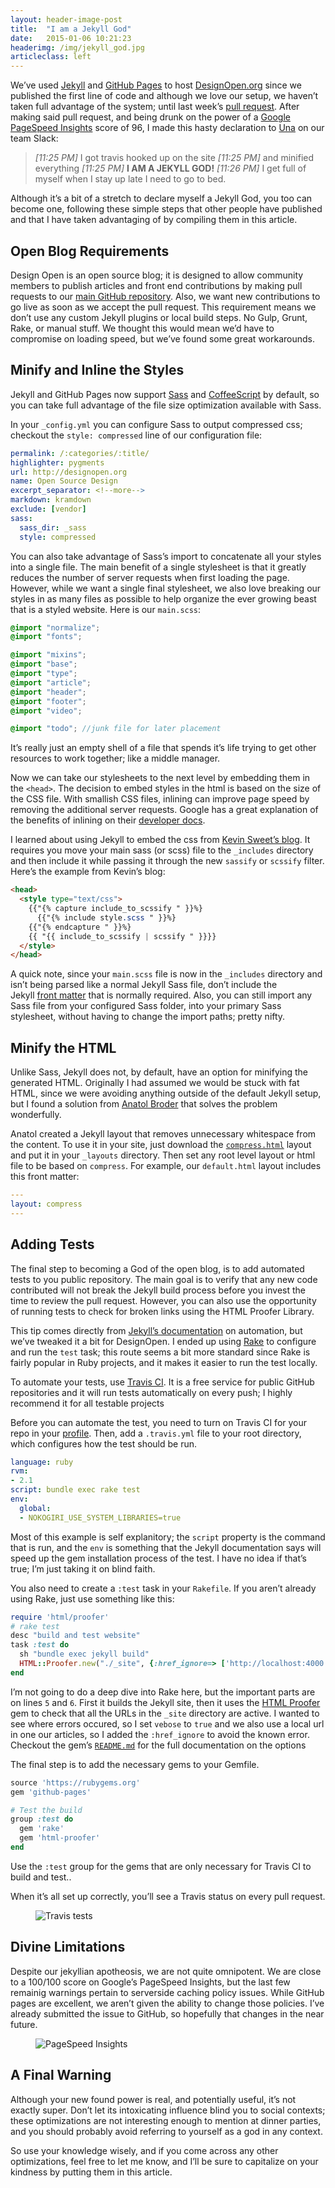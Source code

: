 ```yaml
---
layout: header-image-post
title:  "I am a Jekyll God"
date:   2015-01-06 10:21:23
headerimg: /img/jekyll_god.jpg
articleclass: left
---
```

We’ve used [Jekyll](http://jekyllrb.com/) and [GitHub Pages](https://pages.github.com/) to host [DesignOpen.org](http://designopen.org/) since we published the first line of code and although we love our setup, we haven’t taken full advantage of the system; until last week’s [pull request](https://github.com/DesignOpen/designopen.github.io/pull/157). After making said pull request, and being drunk on the power of a [Google PageSpeed Insights](https://developers.google.com/speed/pagespeed/insights/?url=designopen.org) score of 96, I made this hasty declaration to [Una](http://www.twitter.com/una) on our team Slack:

  > *[11:25 PM]*
  > I got travis hooked up on the site
  > *[11:25 PM]*
  > and minified everything
  > *[11:25 PM]*
  > **I AM A JEKYLL GOD!**
  > *[11:26 PM]*
  > I get full of myself when I stay up late
  > I need to go to bed.

Although it’s a bit of a stretch to declare myself a Jekyll God, you too can become one, following these simple steps that other people have published and that I have taken advantaging of by compiling them in this article.

## Open Blog Requirements

Design Open is an open source blog; it is designed to allow community members to publish articles and front end contributions by making pull requests to our [main GitHub repository](http://github.com/DesignOpen/designopen.github.io). Also, we want new contributions to go live as soon as we accept the pull request. This requirement means we don’t use any custom Jekyll plugins or local build steps. No Gulp, Grunt, Rake, or manual stuff. We thought this would mean we’d have to compromise on loading speed, but we’ve found some great workarounds.

## Minify and Inline the Styles

Jekyll and GitHub Pages now support [Sass](http://sass-lang.com/) and [CoffeeScript](http://coffeescript.org/) by default, so you can take full advantage of the file size optimization available with Sass.

In your `_config.yml` you can configure Sass to output compressed css; checkout the `style: compressed` line of our configuration file:

```yaml
permalink: /:categories/:title/
highlighter: pygments
url: http://designopen.org
name: Open Source Design
excerpt_separator: <!--more-->
markdown: kramdown
exclude: [vendor]
sass:
  sass_dir: _sass
  style: compressed
```

You can also take advantage of Sass’s import to concatenate all your styles into a single file. The main benefit of a single stylesheet is that it greatly reduces the number of server requests when first loading the page. However, while we want a single final stylesheet, we also love breaking our styles in as many files as possible to help organize the ever growing beast that is a styled website. Here is our `main.scss`:

```scss
@import "normalize";
@import "fonts";

@import "mixins";
@import "base";
@import "type";
@import "article";
@import "header";
@import "footer";
@import "video";

@import "todo"; //junk file for later placement
```

It’s really just an empty shell of a file that spends it’s life trying to get other resources to work together; like a middle manager.

Now we can take our stylesheets to the next level by embedding them in the `<head>`. The decision to embed styles in the html is based on the size of the CSS file. With smallish CSS files, inlining can improve page speed by removing the additional server requests. Google has a great explanation of the benefits of inlining on their [developer docs](https://developers.google.com/speed/docs/insights/OptimizeCSSDelivery).

I learned about using Jekyll to embed the css from [Kevin Sweet’s blog](http://www.kevinsweet.com/inline-scss-jekyll-github-pages). It requires you move your main sass (or scss) file to the `_includes` directory and then include it while passing it through the new `sassify` or `scssify` filter. Here’s the example from Kevin’s blog:

```html
<head>
  <style type="text/css">
    {{"{% capture include_to_scssify " }}%}
      {{"{% include style.scss " }}%}
    {{"{% endcapture " }}%}
    {{ "{{ include_to_scssify | scssify " }}}}
  </style>
</head>
```

A quick note, since your `main.scss` file is now in the `_includes` directory and isn’t being parsed like a normal Jekyll Sass file, don’t include the Jekyll [front matter](http://jekyllrb.com/docs/frontmatter/) that is normally required. Also, you can still import any Sass file from your configured Sass folder, into your primary Sass stylesheet, without having to change the import paths; pretty nifty.

## Minify the HTML

Unlike Sass, Jekyll does not, by default, have an option for minifying the generated HTML. Originally I had assumed we would be stuck with fat HTML, since we were avoiding anything outside of the default Jekyll setup, but I found a solution from [Anatol Broder](http://penibelst.de/) that solves the problem wonderfully.

Anatol created a Jekyll layout that removes unnecessary whitespace from the content. To use it in your site, just download the [`compress.html`](https://github.com/penibelst/jekyll-compress-html/releases/tag/v1.1.1) layout and put it in your `_layouts` directory. Then set any root level layout or html file to be based on `compress`. For example, our `default.html` layout includes this front matter:

```yaml
---
layout: compress
---
```

## Adding Tests

The final step to becoming a God of the open blog, is to add automated tests to you public repository. The main goal is to verify that any new code contributed will not break the Jekyll build process before you invest the time to review the pull request. However, you can also use the opportunity of running tests to check for broken links using the HTML Proofer Library.

This tip comes directly from [Jekyll’s documentation](http://jekyllrb.com/docs/continuous-integration/) on automation, but we’ve tweaked it a bit for DesignOpen. I ended up using [Rake](https://github.com/ruby/rake) to configure and run the `test` task; this route seems a bit more standard since Rake is fairly popular in Ruby projects, and it makes it easier to run the test locally.

To automate your tests, use [Travis CI](https://travis-ci.org/). It is a free service for public GitHub repositories and it will run tests automatically on every push; I highly recommend it for all testable projects

Before you can automate the test, you need to turn on Travis CI for your repo in your [profile](https://travis-ci.org/profile/). Then, add a `.travis.yml` file to your root directory, which configures how the test should be run.

```yaml
language: ruby
rvm:
- 2.1
script: bundle exec rake test
env:
  global:
  - NOKOGIRI_USE_SYSTEM_LIBRARIES=true
```

Most of this example is self explanitory; the `script` property is the command that is run, and the `env` is something that the Jekyll documentation says will speed up the gem installation process of the test. I have no idea if that’s true; I’m just taking it on blind faith.

You also need to create a `:test` task in your `Rakefile`. If you aren’t already using Rake, just use something like this:

```ruby
require 'html/proofer'
# rake test
desc "build and test website"
task :test do
  sh "bundle exec jekyll build"
  HTML::Proofer.new("./_site", {:href_ignore=> ['http://localhost:4000'], :verbose => true}).run
end
```

I’m not going to do a deep dive into Rake here, but the important parts are on lines `5` and `6`. First it builds the Jekyll site, then it uses the [HTML Proofer](https://github.com/gjtorikian/html-proofer) gem to check that all the URLs in the `_site` directory are active. I wanted to see where errors occured, so I set `vebose` to `true` and we also use a local url in one our articles, so I added the `:href_ignore` to avoid the known error. Checkout the gem’s [`README.md`](https://github.com/gjtorikian/html-proofer/blob/master/README.md) for the full documentation on the options

The final step is to add the necessary gems to your Gemfile.

```ruby
source 'https://rubygems.org'
gem 'github-pages'

# Test the build
group :test do
  gem 'rake'
  gem 'html-proofer'
end
```

Use the `:test` group for the gems that are only necessary for Travis CI to build and test..

When it’s all set up correctly, you’ll see a Travis status on every pull request.

<figure class="image">
  <img src="/img/travis_tests_passed.png" alt="Travis tests"/>
</figure>

## Divine Limitations

Despite our jekyllian apotheosis, we are not quite omnipotent. We are close to a 100/100 score on Google’s PageSpeed Insights, but the last few remainig warnings pertain to serverside caching policy issues. While GitHub pages are excellent, we aren’t given the ability to change those policies. I’ve already submitted the issue to GitHub, so hopefully that changes in the near future.

<figure class="image">
  <img src="/img/insights.png" alt="PageSpeed Insights"/>
</figure>

## A Final Warning

Although your new found power is real, and potentially useful, it’s not exactly super. Don’t let its intoxicating influence blind you to social contexts; these optimizations are not interesting enough to mention at dinner parties, and you should probably avoid referring to yourself as a god in any context.

So use your knowledge wisely, and if you come across any other optimizations, feel free to let me know, and I’ll be sure to capitalize on your kindness by putting them in this article.
